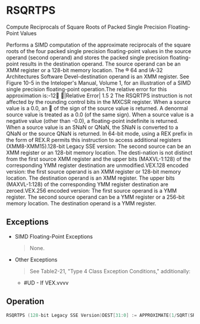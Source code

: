 # RSQRTPS

Compute Reciprocals of Square Roots of Packed Single Precision Floating-Point Values

Performs a SIMD computation of the approximate reciprocals of the square roots of the four packed single precision floating-point values in the source operand (second operand) and stores the packed single precision floating-point results in the destination operand.
The source operand can be an XMM register or a 128-bit memory location.
The ® 64 and IA-32 Architectures Software Devel-destination operand is an XMM register.
See Figure 10-5 in the Inteloper's Manual, Volume 1, for an illustration of a SIMD single precision floating-point operation.The relative error for this approximation is:-12 |Relative Error| 1.5  2 The RSQRTPS instruction is not affected by the rounding control bits in the MXCSR register.
When a source value is a 0.0, an  of the sign of the source value is returned.
A denormal source value is treated as a 0.0 (of the same sign).
When a source value is a negative value (other than -0.0), a floating-point indefinite is returned.
When a source value is an SNaN or QNaN, the SNaN is converted to a QNaN or the source QNaN is returned.
In 64-bit mode, using a REX prefix in the form of REX.R permits this instruction to access additional registers (XMM8-XMM15).128-bit Legacy SSE version: The second source can be an XMM register or an 128-bit memory location.
The desti-nation is not distinct from the first source XMM register and the upper bits (MAXVL-1:128) of the corresponding YMM register destination are unmodified.VEX.128 encoded version: the first source operand is an XMM register or 128-bit memory location.
The destination operand is an XMM register.
The upper bits (MAXVL-1:128) of the corresponding YMM register destination are zeroed.VEX.256 encoded version: The first source operand is a YMM register.
The second source operand can be a YMM register or a 256-bit memory location.
The destination operand is a YMM register.


## Exceptions

- SIMD Floating-Point Exceptions
  > None.
- Other Exceptions
  > See Table2-21, "Type 4 Class Exception Conditions," additionally:
  - #UD - If VEX.vvvv

## Operation

```C
RSQRTPS (128-bit Legacy SSE Version)DEST[31:0] := APPROXIMATE(1/SQRT(SRC[31:0]))DEST[63:32] := APPROXIMATE(1/SQRT(SRC1[63:32]))DEST[95:64] := APPROXIMATE(1/SQRT(SRC1[95:64]))DEST[127:96] := APPROXIMATE(1/SQRT(SRC2[127:96]))DEST[MAXVL-1:128] (Unmodified)VRSQRTPS (VEX.128 Encoded Version)DEST[31:0] := APPROXIMATE(1/SQRT(SRC[31:0]))DEST[63:32] := APPROXIMATE(1/SQRT(SRC1[63:32]))DEST[95:64] := APPROXIMATE(1/SQRT(SRC1[95:64]))DEST[127:96] := APPROXIMATE(1/SQRT(SRC2[127:96]))DEST[MAXVL-1:128] := 0VRSQRTPS (VEX.256 Encoded Version)DEST[31:0] := APPROXIMATE(1/SQRT(SRC[31:0]))DEST[63:32] := APPROXIMATE(1/SQRT(SRC1[63:32]))DEST[95:64] := APPROXIMATE(1/SQRT(SRC1[95:64]))DEST[127:96] := APPROXIMATE(1/SQRT(SRC2[127:96]))DEST[159:128] := APPROXIMATE(1/SQRT(SRC2[159:128]))DEST[191:160] := APPROXIMATE(1/SQRT(SRC2[191:160]))DEST[223:192] := APPROXIMATE(1/SQRT(SRC2[223:192]))DEST[255:224] := APPROXIMATE(1/SQRT(SRC2[255:224]))Intel C/C++ Compiler Intrinsic EquivalentRSQRTPS __m128 _mm_rsqrt_ps(__m128 a)RSQRTPS __m256 _mm256_rsqrt_ps (__m256 a);
```
